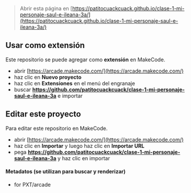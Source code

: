  


> Abrir esta página en [https://patitocuackcuack.github.io/clase-1-mi-personaje-saul-e-ileana-3a/](https://patitocuackcuack.github.io/clase-1-mi-personaje-saul-e-ileana-3a/)

## Usar como extensión

Este repositorio se puede agregar como **extensión** en MakeCode.

* abrir [https://arcade.makecode.com/](https://arcade.makecode.com/)
* haz clic en **Nuevo proyecto**
* haz clic en **Extensiones** en el menú del engranaje
* buscar **https://github.com/patitocuackcuack/clase-1-mi-personaje-saul-e-ileana-3a** e importar

## Editar este proyecto

Para editar este repositorio en MakeCode.

* abrir [https://arcade.makecode.com/](https://arcade.makecode.com/)
* haz clic en **Importar** y luego haz clic en **Importar URL**
* pega **https://github.com/patitocuackcuack/clase-1-mi-personaje-saul-e-ileana-3a** y haz clic en importar

#### Metadatos (se utilizan para buscar y renderizar)

* for PXT/arcade
<script src="https://makecode.com/gh-pages-embed.js"></script><script>makeCodeRender("{{ site.makecode.home_url }}", "{{ site.github.owner_name }}/{{ site.github.repository_name }}");</script>
